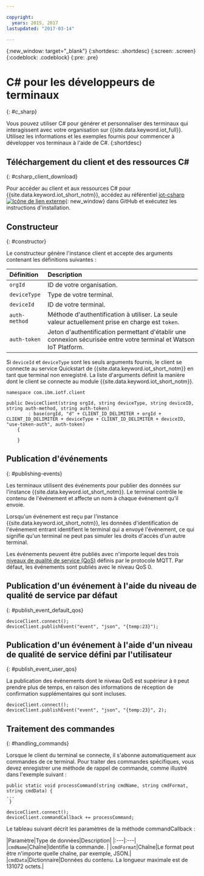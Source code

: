 ```yaml
---

copyright:
  years: 2015, 2017
lastupdated: "2017-03-14"

---
```


{:new_window: target="_blank"}
{:shortdesc: .shortdesc}
{:screen: .screen}
{:codeblock: .codeblock}
{:pre: .pre}


# C# pour les développeurs de terminaux
{: #c_sharp}

Vous pouvez utiliser C# pour générer et personnaliser des terminaux qui interagissent avec votre organisation sur {{site.data.keyword.iot_full}}. Utilisez les informations et les exemples fournis pour commencer à développer vos terminaux à l'aide de C#.
{:shortdesc}

## Téléchargement du client et des ressources C#
{: #csharp_client_download}

Pour accéder au client et aux ressources C# pour {{site.data.keyword.iot_short_notm}}, accédez au référentiel [iot-csharp ![Icône de lien externe](../../../../icons/launch-glyph.svg "External link icon")](https://github.com/ibm-watson-iot/iot-csharp){: new_window} dans GitHub et exécutez les instructions d'installation. 


## Constructeur
{: #constructor}

Le constructeur génère l'instance client et accepte des arguments contenant les définitions suivantes :

|Définition |Description |
|:---|:---|
|`orgId`|ID de votre organisation.|
|`deviceType`|Type de votre terminal.|
|`deviceId` |ID de votre terminal.|
|`auth-method`   |Méthode d'authentification à utiliser. La seule valeur actuellement prise en charge est `token`.|
|`auth-token`   |Jeton d'authentification permettant d'établir une connexion sécurisée entre votre terminal et Watson IoT Platform.|


Si `deviceId` et `deviceType` sont les seuls arguments fournis, le client se connecte au service Quickstart de {{site.data.keyword.iot_short_notm}} en tant que terminal non enregistré. La liste d'arguments définit la manière dont le client se connecte au module {{site.data.keyword.iot_short_notm}}.


```
namespace com.ibm.iotf.client

public DeviceClient(string orgId, string deviceType, string deviceID, string auth-method, string auth-token)
        : base(orgId, "d" + CLIENT_ID_DELIMITER + orgId + CLIENT_ID_DELIMITER + deviceType + CLIENT_ID_DELIMITER + deviceID, "use-token-auth", auth-token)
    {

    }
```

## Publication d'événements
{: #publishing-events}

Les terminaux utilisent des événements pour publier des données sur l'instance {{site.data.keyword.iot_short_notm}}. Le terminal contrôle le contenu de l'événement et affecte un nom à chaque événement qu'il envoie.

Lorsqu'un événement est reçu par l'instance {{site.data.keyword.iot_short_notm}}, les données d'identification de l'événement entrant identifient le terminal qui a envoyé l'événement, ce qui signifie qu'un terminal ne peut pas simuler les droits d'accès d'un autre terminal.

Les événements peuvent être publiés avec n'importe lequel des trois [niveaux de qualité de service (QoS)](../mqtt.html#managed-devices) définis par le protocole MQTT. Par défaut, les événements sont publiés avec le niveau QoS 0.


## Publication d'un événement à l'aide du niveau de qualité de service par défaut
{: #publish_event_default_qos}

```
deviceClient.connect();
deviceClient.publishEvent("event", "json", "{temp:23}");
```


## Publication d'un événement à l'aide d'un niveau de qualité de service défini par l'utilisateur
{: #publish_event_user_qos}

La publication des événements dont le niveau QoS est supérieur à `0` peut prendre plus de temps, en raison des informations de réception de confirmation supplémentaires qui sont incluses.


```
deviceClient.connect();
deviceClient.publishEvent("event", "json", "{temp:23}", 2);
```

## Traitement des commandes
{: #handling_commands}

Lorsque le client du terminal se connecte, il s'abonne automatiquement aux commandes de ce terminal. Pour traiter des commandes spécifiques, vous devez enregistrer une méthode de rappel de commande, comme illustré dans l'exemple suivant :

```
public static void processCommand(string cmdName, string cmdFormat, string cmdData) {
...
 }
```

```
deviceClient.connect();
deviceClient.commandCallback += processCommand;
```
Le tableau suivant décrit les paramètres de la méthode commandCallback :

|Paramètre|Type de données|Description|
|:---|:---|
|`cmdName`|Chaîne|Identifie la commande. |
|`cmdFormat`|Chaîne|Le format peut être n'importe quelle chaîne, par exemple, JSON.|
|`cmdData`|Dictionnaire|Données du contenu. La longueur maximale est de 131072 octets.|

